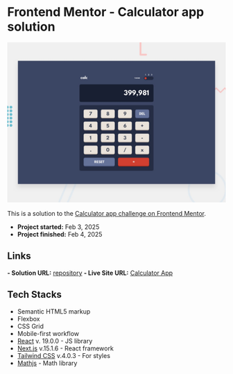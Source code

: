 # Frontend Mentor - Calculator app solution

![Design preview for the calculator app coding challenge](./public/desktop-preview.jpg)

This is a solution to the [Calculator app challenge on Frontend Mentor](https://www.frontendmentor.io/challenges/calculator-app-9lteq5N29).

- **Project started:** Feb 3, 2025
- **Project finished:** Feb 4, 2025

## Links

**- Solution URL:** [repository](https://github.com/eLAmaravati/calculator-app)
**- Live Site URL:** [Calculator App](https://your-live-site-url.com)

## Tech Stacks

- Semantic HTML5 markup
- Flexbox
- CSS Grid
- Mobile-first workflow
- [React](https://reactjs.org/) v. 19.0.0 - JS library
- [Next.js](https://nextjs.org/) v.15.1.6 - React framework
- [Tailwind CSS](https://styled-components.com/) v.4.0.3 - For styles
- [Mathjs](https://mathjs.org/) - Math library
